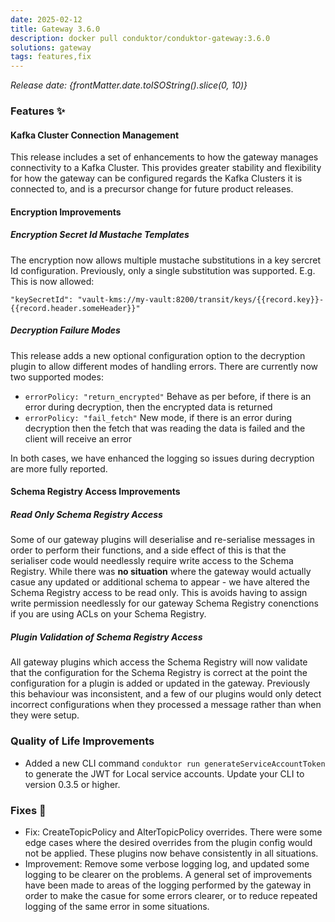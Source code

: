 ```yaml
---
date: 2025-02-12
title: Gateway 3.6.0
description: docker pull conduktor/conduktor-gateway:3.6.0
solutions: gateway
tags: features,fix
---
```


*Release date: {frontMatter.date.toISOString().slice(0, 10)}*

### Features ✨

#### Kafka Cluster Connection Management

This release includes a set of enhancements to how the gateway manages connectivity to a Kafka Cluster. This provides greater stability and flexibility for how the gateway can be configured regards the Kafka Clusters it is connected to, and is a precursor change for future product releases.

#### Encryption Improvements

##### Encryption Secret Id Mustache Templates

The encryption now allows multiple mustache substitutions in a key sercret Id configuration. Previously, only a single substitution was supported. E.g. This is now allowed:

`"keySecretId": "vault-kms://my-vault:8200/transit/keys/{{record.key}}-{{record.header.someHeader}}"`


##### Decryption Failure Modes

This release adds a new optional configuration option to the decryption plugin to allow different modes of handling errors. There are currently now two supported modes:

* `errorPolicy: "return_encrypted"` Behave as per before, if there is an error during decryption, then the encrypted data is returned
* `errorPolicy: "fail_fetch"` New mode, if there is an error during decryption then the fetch that was reading the data is failed and the client will receive an error

In both cases, we have enhanced the logging so issues during decryption are more fully reported. 

#### Schema Registry Access Improvements

##### Read Only Schema Registry Access

Some of our gateway plugins will deserialise and re-serialise messages in order to perform their functions, and a side effect of this is that the serialiser code would needlessly require write access to the Schema Registry. While there was **no situation** where the gateway would actually casue any updated or additional schema to appear - we have altered the Schema Registry access to be read only. This is avoids having to assign write permission needlessly for our gateway Schema Registry conenctions if you are using ACLs on your Schema Registry.

##### Plugin Validation of Schema Registry Access

All gateway plugins which access the Schema Registry will now validate that the configuration for the Schema Registry is correct at the point the configuration for a plugin is added or updated in the gateway. Previously this behaviour was inconsistent, and a few of our plugins would only detect incorrect configurations when they processed a message rather than when they were setup.


### Quality of Life Improvements

- Added a new CLI command `conduktor run generateServiceAccountToken` to generate the JWT for Local service accounts. Update your CLI to version 0.3.5 or higher.

### Fixes 🔨

* Fix: CreateTopicPolicy and AlterTopicPolicy overrides. There were some edge cases where the desired overrides from the plugin config would not be applied. These plugins now behave consistently in all situations.
* Improvement: Remove some verbose logging log, and updated some logging to be clearer on the problems. A general set of improvements have been made to areas of the logging performed by the gateway in order to make the casue for some errors clearer, or to reduce repeated logging of the same error in some situations.

